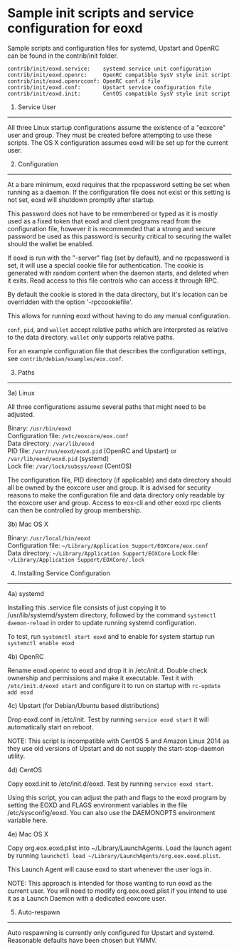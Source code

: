 Sample init scripts and service configuration for eoxd
==========================================================

Sample scripts and configuration files for systemd, Upstart and OpenRC
can be found in the contrib/init folder.

    contrib/init/eoxd.service:    systemd service unit configuration
    contrib/init/eoxd.openrc:     OpenRC compatible SysV style init script
    contrib/init/eoxd.openrcconf: OpenRC conf.d file
    contrib/init/eoxd.conf:       Upstart service configuration file
    contrib/init/eoxd.init:       CentOS compatible SysV style init script

1. Service User
---------------------------------

All three Linux startup configurations assume the existence of a "eoxcore" user
and group.  They must be created before attempting to use these scripts.
The OS X configuration assumes eoxd will be set up for the current user.

2. Configuration
---------------------------------

At a bare minimum, eoxd requires that the rpcpassword setting be set
when running as a daemon.  If the configuration file does not exist or this
setting is not set, eoxd will shutdown promptly after startup.

This password does not have to be remembered or typed as it is mostly used
as a fixed token that eoxd and client programs read from the configuration
file, however it is recommended that a strong and secure password be used
as this password is security critical to securing the wallet should the
wallet be enabled.

If eoxd is run with the "-server" flag (set by default), and no rpcpassword is set,
it will use a special cookie file for authentication. The cookie is generated with random
content when the daemon starts, and deleted when it exits. Read access to this file
controls who can access it through RPC.

By default the cookie is stored in the data directory, but it's location can be overridden
with the option '-rpccookiefile'.

This allows for running eoxd without having to do any manual configuration.

`conf`, `pid`, and `wallet` accept relative paths which are interpreted as
relative to the data directory. `wallet` *only* supports relative paths.

For an example configuration file that describes the configuration settings,
see `contrib/debian/examples/eox.conf`.

3. Paths
---------------------------------

3a) Linux

All three configurations assume several paths that might need to be adjusted.

Binary:              `/usr/bin/eoxd`  
Configuration file:  `/etc/eoxcore/eox.conf`  
Data directory:      `/var/lib/eoxd`  
PID file:            `/var/run/eoxd/eoxd.pid` (OpenRC and Upstart) or `/var/lib/eoxd/eoxd.pid` (systemd)  
Lock file:           `/var/lock/subsys/eoxd` (CentOS)  

The configuration file, PID directory (if applicable) and data directory
should all be owned by the eoxcore user and group.  It is advised for security
reasons to make the configuration file and data directory only readable by the
eoxcore user and group.  Access to eox-cli and other eoxd rpc clients
can then be controlled by group membership.

3b) Mac OS X

Binary:              `/usr/local/bin/eoxd`  
Configuration file:  `~/Library/Application Support/EOXCore/eox.conf`  
Data directory:      `~/Library/Application Support/EOXCore`
Lock file:           `~/Library/Application Support/EOXCore/.lock`

4. Installing Service Configuration
-----------------------------------

4a) systemd

Installing this .service file consists of just copying it to
/usr/lib/systemd/system directory, followed by the command
`systemctl daemon-reload` in order to update running systemd configuration.

To test, run `systemctl start eoxd` and to enable for system startup run
`systemctl enable eoxd`

4b) OpenRC

Rename eoxd.openrc to eoxd and drop it in /etc/init.d.  Double
check ownership and permissions and make it executable.  Test it with
`/etc/init.d/eoxd start` and configure it to run on startup with
`rc-update add eoxd`

4c) Upstart (for Debian/Ubuntu based distributions)

Drop eoxd.conf in /etc/init.  Test by running `service eoxd start`
it will automatically start on reboot.

NOTE: This script is incompatible with CentOS 5 and Amazon Linux 2014 as they
use old versions of Upstart and do not supply the start-stop-daemon utility.

4d) CentOS

Copy eoxd.init to /etc/init.d/eoxd. Test by running `service eoxd start`.

Using this script, you can adjust the path and flags to the eoxd program by
setting the EOXD and FLAGS environment variables in the file
/etc/sysconfig/eoxd. You can also use the DAEMONOPTS environment variable here.

4e) Mac OS X

Copy org.eox.eoxd.plist into ~/Library/LaunchAgents. Load the launch agent by
running `launchctl load ~/Library/LaunchAgents/org.eox.eoxd.plist`.

This Launch Agent will cause eoxd to start whenever the user logs in.

NOTE: This approach is intended for those wanting to run eoxd as the current user.
You will need to modify org.eox.eoxd.plist if you intend to use it as a
Launch Daemon with a dedicated eoxcore user.

5. Auto-respawn
-----------------------------------

Auto respawning is currently only configured for Upstart and systemd.
Reasonable defaults have been chosen but YMMV.
